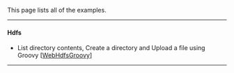This page lists all of the examples.

*********************************************************************

#### Hdfs

- List directory contents, Create a directory and Upload a file using Groovy [[WebHdfsGroovy](./WebHdfsGroovy/README.md)]

*********************************************************************
